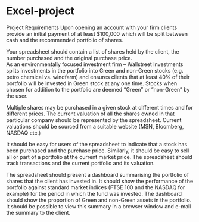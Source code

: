 # Excel-project

Project Requirements  Upon opening an account with your firm clients provide an initial payment of at least $100,000 which will be split between cash and the recommended 
portfolio of shares. 

Your spreadsheet should contain a list of shares held by the client, the number purchased and the original purchase price.    
As an environmentally focused investment firm – Wallstreet Investments splits investments in the portfolio into Green and non-Green stocks (e.g. petro chemical vs. windfarm) and 
ensures clients that at least 40% of their portfolio will be invested in Green stock at any one time. Stocks when chosen for addition to the portfolio are deemed “Green” or 
“non-Green” by the user.    

Multiple shares may be purchased in a given stock at different times and for different prices. The current valuation of all the shares owned in that particular 
company should be represented by the spreadsheet. Current valuations should be sourced from a suitable website (MSN, Bloomberg, NASDAQ etc.)    

It should be easy for users of the spreadsheet to indicate that a stock has been purchased and the purchase price. Similarly, it should be easy to sell all or part of a 
portfolio at the current market price. The spreadsheet should track transactions and the current portfolio and its valuation.     

The spreadsheet should present a dashboard summarising the portfolio of shares that the client has invested in. It should show the performance of the portfolio against standard
market indices (FTSE 100 and the NASDAQ for example) for the period in which the fund was invested. The dashboard should show the proportion of Green and non-Green assets in 
the portfolio.     It should be possible to view this summary in a browser window and e-mail the summary to the client.  
 
